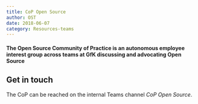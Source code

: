 ```yaml
---
title: CoP Open Source
author: OST
date: 2018-06-07
category: Resources-teams
---
```


#### The Open Source Community of Practice is an autonomous employee interest group across teams at GfK discussing and advocating Open Source

## Get in touch

The CoP can be reached on the internal Teams channel _CoP Open Source_.
